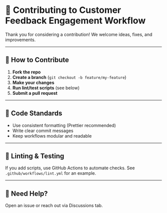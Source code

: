 # 🤝 Contributing to Customer Feedback Engagement Workflow

Thank you for considering a contribution! We welcome ideas, fixes, and improvements.

---

## 🧰 How to Contribute

1. **Fork the repo**
2. **Create a branch** (`git checkout -b feature/my-feature`)
3. **Make your changes**
4. **Run lint/test scripts** (see below)
5. **Submit a pull request**

---

## 🧪 Code Standards

- Use consistent formatting (Prettier recommended)
- Write clear commit messages
- Keep workflows modular and readable

---

## 🧼 Linting & Testing

If you add scripts, use GitHub Actions to automate checks. See `.github/workflows/lint.yml` for an example.

---

## 💬 Need Help?

Open an issue or reach out via Discussions tab.
